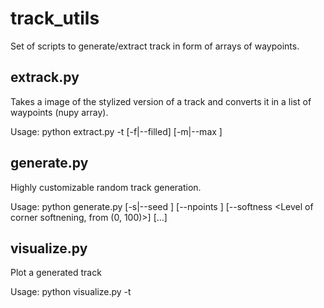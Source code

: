 # track_utils
Set of scripts to generate/extract track in form of arrays of waypoints.

## extrack.py
Takes a image of the stylized version of a track and converts it in a list of waypoints (nupy array).

Usage:
    python extract.py -t <track image file> [-f|--filled] [-m|--max <maximum points>]

## generate.py
Highly customizable random track generation.

Usage:
    python generate.py [-s|--seed <seed>] [--npoints <complexity>] [--softness <Level of corner softnening, from (0, 100)>] [...]

## visualize.py
Plot a generated track

Usage:
    python visualize.py -t <track numpy file>
